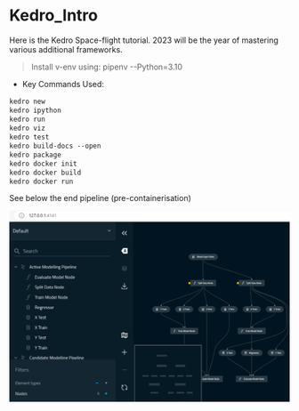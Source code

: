# Kedro_Intro

Here is the Kedro Space-flight tutorial. 2023 will be the year of mastering various additional frameworks.

> Install v-env using: pipenv --Python=3.10

- Key Commands Used:

```command
kedro new
kedro ipython
kedro run
kedro viz
kedro test
kedro build-docs --open
kedro package
kedro docker init
kedro docker build
kedro docker run
```

See below the end pipeline (pre-containerisation)

![pipeline visualisation](pipeline_visualisation.png)